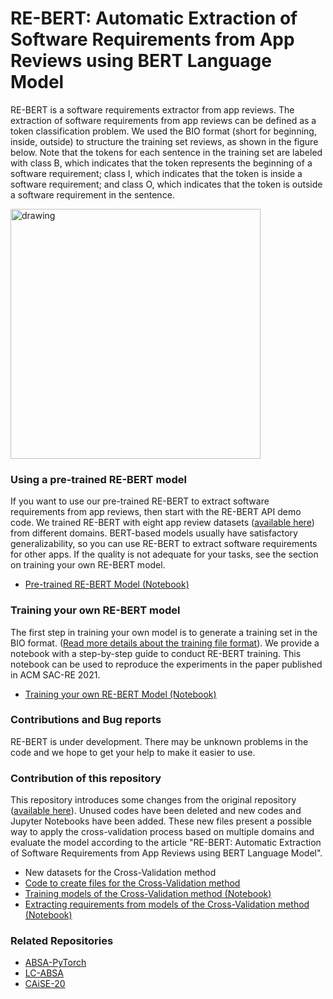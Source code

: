 # RE-BERT: Automatic Extraction of Software Requirements from App Reviews using BERT Language Model

RE-BERT is a software requirements extractor from app reviews. The extraction of software requirements from app reviews can be defined as a token classification problem. We used the BIO format (short for beginning, inside, outside) to structure the training set reviews, as shown in the figure below. Note that the tokens for each sentence in the training set are labeled with class B, which indicates that the token represents the beginning of a software requirement; class I, which indicates that the token is inside a software requirement; and class O, which indicates that the token is outside a software requirement in the sentence.

<img src="https://raw.githubusercontent.com/adailtonaraujo/RE-BERT/main/img.PNG" alt="drawing" width="400"/>


### Using a pre-trained RE-BERT model

If you want to use our pre-trained RE-BERT to extract software requirements from app reviews, then start with the RE-BERT API demo code. We trained RE-BERT with eight app review datasets ([available here](https://github.com/jsdabrowski/CAiSE-20)) from different domains. BERT-based models usually have satisfactory generalizability, so you can use RE-BERT to extract software requirements for other apps. If the quality is not adequate for your tasks, see the section on training your own RE-BERT model.

* [Pre-trained RE-BERT Model (Notebook)](Pre_trained_RE_BERT_Model_API_Demo.ipynb)

### Training your own RE-BERT model

The first step in training your own model is to generate a training set in the BIO format. ([Read more details about the training file format](datasets_iob)). We provide a notebook with a step-by-step guide to conduct RE-BERT training. This notebook can be used to reproduce the experiments in the paper published in ACM SAC-RE 2021.

* [Training your own RE-BERT Model (Notebook)](Training_a_RE_BERT_model.ipynb)


### Contributions and Bug reports

RE-BERT is under development. There may be unknown problems in the code and we hope to get your help to make it easier to use.

### Contribution of this repository 

This repository introduces some changes from the original repository ([available here](https://github.com/adailtonaraujo/RE-BERT)). Unused codes have been deleted and new codes and Jupyter Notebooks have been added. These new files present a possible way to apply the cross-validation process based on multiple domains and evaluate the model according to the article "RE-BERT: Automatic Extraction of Software Requirements from App Reviews using BERT Language Model".

* New datasets for the Cross-Validation method
* [Code to create files for the Cross-Validation method](create_files.py)
* [Training models of the Cross-Validation method (Notebook)](Cross_Validation.ipynb)
* [Extracting requirements from models of the Cross-Validation method (Notebook)](Extracting_and_saving_requirements.ipynb)
 

### Related Repositories

* [ABSA-PyTorch](https://github.com/songyouwei/ABSA-PyTorch)
* [LC-ABSA](https://github.com/yangheng95/LC-ABSA/)
* [CAiSE-20](https://github.com/jsdabrowski/CAiSE-20)
